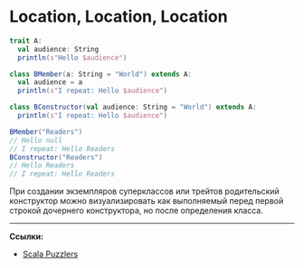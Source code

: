 # Location, Location, Location

```scala
trait A:
  val audience: String
  println(s"Hello $audience")

class BMember(a: String = "World") extends A:
  val audience = a
  println(s"I repeat: Hello $audience")

class BConstructor(val audience: String = "World") extends A:
  println(s"I repeat: Hello $audience")

BMember("Readers")
// Hello null
// I repeat: Hello Readers
BConstructor("Readers")
// Hello Readers
// I repeat: Hello Readers
```

При создании экземпляров суперклассов или трейтов 
родительский конструктор можно визуализировать как выполняемый
перед первой строкой дочернего конструктора, но после определения класса.


---

**Ссылки:**

- [Scala Puzzlers](https://scalapuzzlers.com/index.html#pzzlr-004)
